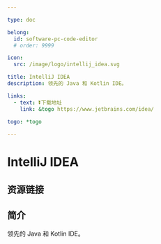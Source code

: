 ```yaml
---

type: doc

belong:
  id: software-pc-code-editor
  # order: 9999

icon:
  src: /image/logo/intellij_idea.svg

title: IntelliJ IDEA
description: 领先的 Java 和 Kotlin IDE。

links:
  - text: ⏬下载地址
    link: &togo https://www.jetbrains.com/idea/

togo: *togo

---
```


<ShowLogo />

# IntelliJ IDEA

<ShowBreadcrumb />

## 资源链接

<ShowLinks />

## 简介

领先的 Java 和 Kotlin IDE。